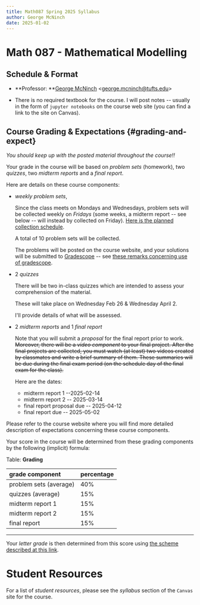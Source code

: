 ```yaml
---
title: Math087 Spring 2025 Syllabus
author: George McNinch
date: 2025-01-02
---
```


# Math 087 - Mathematical Modelling


## Schedule & Format

- **Professor: **[George McNinch](http://gmcninch.math.tufts.edu)
  <<george.mcninch@tufts.edu>>

- There is no required textbook for the course. I will post notes --
  usually in the form of `jupyter notebooks` on the course web site
  (you can find a link to the site on Canvas).


## Course Grading & Expectations   {#grading-and-expect}

*You should keep up with the posted material throughout the  course!!*

Your grade in the course will be based on  *problem sets* (homework),
two *quizzes*, two *midterm reports* and a *final report*.

Here are details on these course components:

- *weekly problem sets*, 

  Since the class meets on Mondays and Wednesdays, problem sets will
  be collected weekly on *Fridays* (some weeks, a midterm report --
  see below -- will instead by collected on Friday). [Here is the
  planned collection
  schedule](/course-pages/Math087--Assignments--AY2023-2024spring.html).

  A total of 10 problem sets will be collected.

  The problems will be posted on the course website, and your
  solutions will be submitted to [Gradescope](https://www.gradescope.com/) -- see [these remarks
  concerning use of
  gradescope](/course-posts/resources--gradescope.html).

- 2 *quizzes*

  There will be two in-class quizzes which are intended to assess
  your comprehension of the material. 
  
  These will take place on Wednesday Feb 26 & Wednesday April 2.
  
  I'll provide details of what will be assessed.

- 2 *midterm reports* and 1 *final report*

  Note that you will submit a *proposal* for the final report prior to
  work.  ~~Moreover, there will be a *video component* to your final
  project. After the final projects are collected, you must watch (at
  least) two videos created by classmates and write a brief summary of
  them. These summaries will be due during the final exam period (on
  the schedule day of the final exam for the class).~~

  Here are the dates:
  
  - midterm report 1 --2025-02-14 
  - midterm report 2 -- 2025-03-14 
  - final report proposal due -- 2025-04-12
  - final report due -- 2025-05-02

Please refer to the course website where you will find more detailed
description of expectations concerning these course
components.

Your score in the course will be determined from these grading
components by the following (implicit) formula:

Table: **Grading**

| grade component        | percentage |
|:-----------------------|:-----------|
| problem sets (average) | 40%        |
| quizzes (average)      | 15%        |
| midterm report 1       | 15%        |
| midterm report 2       | 15%        |
| final report           | 15%        |

-------

Your *letter grade* is then determined from this score using [the
scheme described at this
link](https://math.tufts.edu/resources/grading-schemes).

# Student Resources

  For a list of *student resources*, please see the *syllabus* section
  of the `Canvas` site for the course.
